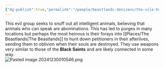 ```yaml
---
{"dg-publish":true,"permalink":"/people/beastlands-denizens/the-vile-hunt/","tags":["Adversary","Beastlands","Group"]}
---
```


This evil group seeks to snuff out all intelligent animals, believing that animals who can speak are abominations.  This has led to purges in many locations but perhaps the most heinous is their forays into [[Places/The Beastlands\|The Beastlands]] to hunt down petitioners in their afterlives, sending them to oblivion when their souls are destroyed.  They use weapons very similar to those of the **Black Saints** and are likely connected in some way.  
![Pasted image 20241230010546.png](/img/user/Z_Attachments/Pasted%20image%2020241230010546.png)